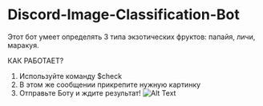 # Discord-Image-Classification-Bot
Этот бот умеет определять 3 типа экзотических фруктов: папайя, личи, маракуя.

КАК РАБОТАЕТ?
1) Используйте команду $check
2) В этом же сообщении прикрепите нужную картинку
3) Отправьте Боту и ждите результат!
![Alt Text](![image](https://github.com/liamirilaaa/Discord-Image-Classification-Bot/assets/144470903/58d4e6fa-9e35-46d8-8903-446896e97a86))
